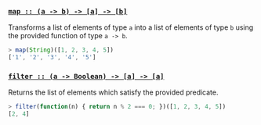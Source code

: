 <h3 name="map"><code><a href="https://github.com/plaid/transcribe/blob/v1.0.0/examples/fp.js#L4">map :: (a -⁠> b) -⁠> [a] -⁠> [b]</a></code></h3>

Transforms a list of elements of type `a` into a list of elements
of type `b` using the provided function of type `a -> b`.

```javascript
> map(String)([1, 2, 3, 4, 5])
['1', '2', '3', '4', '5']
```

<h3 name="filter"><code><a href="https://github.com/plaid/transcribe/blob/v1.0.0/examples/fp.js#L24">filter :: (a -⁠> Boolean) -⁠> [a] -⁠> [a]</a></code></h3>

Returns the list of elements which satisfy the provided predicate.

```javascript
> filter(function(n) { return n % 2 === 0; })([1, 2, 3, 4, 5])
[2, 4]
```
